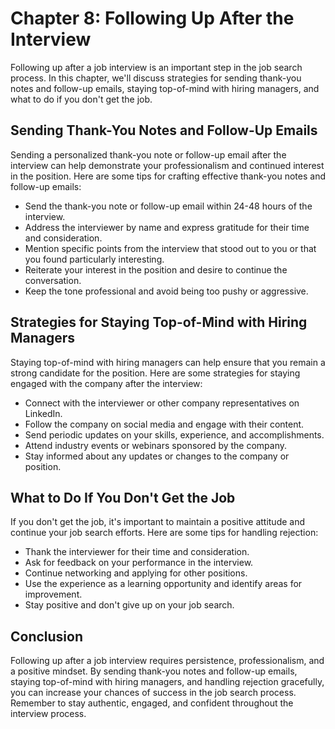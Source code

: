 Chapter 8: Following Up After the Interview
===========================================

Following up after a job interview is an important step in the job search process. In this chapter, we'll discuss strategies for sending thank-you notes and follow-up emails, staying top-of-mind with hiring managers, and what to do if you don't get the job.

Sending Thank-You Notes and Follow-Up Emails
--------------------------------------------

Sending a personalized thank-you note or follow-up email after the interview can help demonstrate your professionalism and continued interest in the position. Here are some tips for crafting effective thank-you notes and follow-up emails:

* Send the thank-you note or follow-up email within 24-48 hours of the interview.
* Address the interviewer by name and express gratitude for their time and consideration.
* Mention specific points from the interview that stood out to you or that you found particularly interesting.
* Reiterate your interest in the position and desire to continue the conversation.
* Keep the tone professional and avoid being too pushy or aggressive.

Strategies for Staying Top-of-Mind with Hiring Managers
-------------------------------------------------------

Staying top-of-mind with hiring managers can help ensure that you remain a strong candidate for the position. Here are some strategies for staying engaged with the company after the interview:

* Connect with the interviewer or other company representatives on LinkedIn.
* Follow the company on social media and engage with their content.
* Send periodic updates on your skills, experience, and accomplishments.
* Attend industry events or webinars sponsored by the company.
* Stay informed about any updates or changes to the company or position.

What to Do If You Don't Get the Job
-----------------------------------

If you don't get the job, it's important to maintain a positive attitude and continue your job search efforts. Here are some tips for handling rejection:

* Thank the interviewer for their time and consideration.
* Ask for feedback on your performance in the interview.
* Continue networking and applying for other positions.
* Use the experience as a learning opportunity and identify areas for improvement.
* Stay positive and don't give up on your job search.

Conclusion
----------

Following up after a job interview requires persistence, professionalism, and a positive mindset. By sending thank-you notes and follow-up emails, staying top-of-mind with hiring managers, and handling rejection gracefully, you can increase your chances of success in the job search process. Remember to stay authentic, engaged, and confident throughout the interview process.
